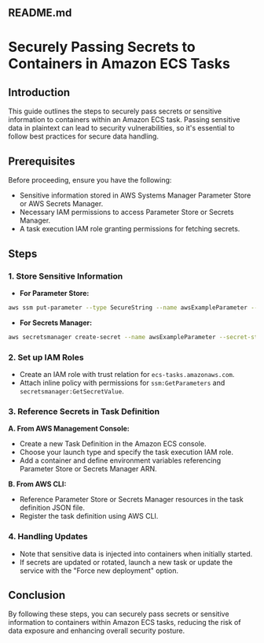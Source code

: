 ## README.md

# Securely Passing Secrets to Containers in Amazon ECS Tasks

## Introduction

This guide outlines the steps to securely pass secrets or sensitive information to containers within an Amazon ECS task. Passing sensitive data in plaintext can lead to security vulnerabilities, so it's essential to follow best practices for secure data handling.

## Prerequisites

Before proceeding, ensure you have the following:

* Sensitive information stored in AWS Systems Manager Parameter Store or AWS Secrets Manager.
* Necessary IAM permissions to access Parameter Store or Secrets Manager.
* A task execution IAM role granting permissions for fetching secrets.

## Steps

### 1. Store Sensitive Information

* **For Parameter Store:**

```bash
aws ssm put-parameter --type SecureString --name awsExampleParameter --value awsExampleValue
```

* **For Secrets Manager:**

```bash
aws secretsmanager create-secret --name awsExampleParameter --secret-string awsExampleValue
```

### 2. Set up IAM Roles

* Create an IAM role with trust relation for `ecs-tasks.amazonaws.com`.
* Attach inline policy with permissions for `ssm:GetParameters` and `secretsmanager:GetSecretValue`.

### 3. Reference Secrets in Task Definition

**A. From AWS Management Console:**

* Create a new Task Definition in the Amazon ECS console.
* Choose your launch type and specify the task execution IAM role.
* Add a container and define environment variables referencing Parameter Store or Secrets Manager ARN.

**B. From AWS CLI:**

* Reference Parameter Store or Secrets Manager resources in the task definition JSON file.
* Register the task definition using AWS CLI.

### 4. Handling Updates

* Note that sensitive data is injected into containers when initially started.
* If secrets are updated or rotated, launch a new task or update the service with the "Force new deployment" option.

## Conclusion

By following these steps, you can securely pass secrets or sensitive information to containers within Amazon ECS tasks, reducing the risk of data exposure and enhancing overall security posture.
